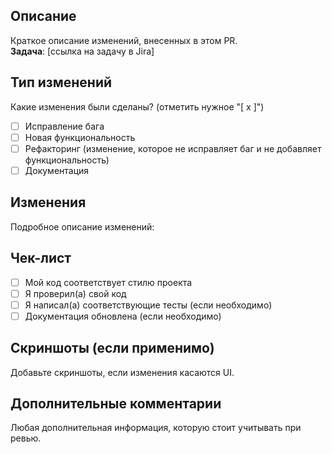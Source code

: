## Описание
Краткое описание изменений, внесенных в этом PR.  
**Задача**: [ссылка на задачу в Jira]

## Тип изменений
Какие изменения были сделаны? (отметить нужное "[ x ]")
- [ ] Исправление бага 
- [ ] Новая функциональность
- [ ] Рефакторинг (изменение, которое не исправляет баг и не добавляет функциональность)
- [ ] Документация

## Изменения
Подробное описание изменений:

## Чек-лист
- [ ] Мой код соответствует стилю проекта
- [ ] Я проверил(а) свой код
- [ ] Я написал(а) соответствующие тесты (если необходимо)
- [ ] Документация обновлена (если необходимо)

## Скриншоты (если применимо)
Добавьте скриншоты, если изменения касаются UI.

## Дополнительные комментарии
Любая дополнительная информация, которую стоит учитывать при ревью.
